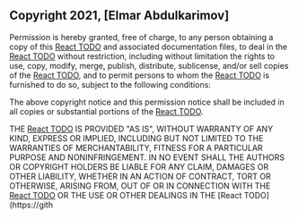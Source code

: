 ## Copyright 2021, [Elmar Abdulkarimov]

Permission is hereby granted, free of charge, to any person obtaining a copy of this [React TODO](https://github.com/elmar8287/react-tuto) and associated documentation files, to deal in the [React TODO](https://github.com/elmar8287/react-tuto) without restriction, including without limitation the rights to use, copy, modify, merge, publish, distribute, sublicense, and/or sell copies of the [React TODO](https://github.com/elmar8287/react-tuto), and to permit persons to whom the [React TODO](https://github.com/elmar8287/react-tuto) is furnished to do so, subject to the following conditions:

The above copyright notice and this permission notice shall be included in all copies or substantial portions of the [React TODO](https://github.com/elmar8287/react-tuto).

THE [React TODO](https://github.com/elmar8287/react-tuto) IS PROVIDED "AS IS", WITHOUT WARRANTY OF ANY KIND, EXPRESS OR IMPLIED, INCLUDING BUT NOT LIMITED TO THE WARRANTIES OF MERCHANTABILITY, FITNESS FOR A PARTICULAR PURPOSE AND NONINFRINGEMENT. IN NO EVENT SHALL THE AUTHORS OR COPYRIGHT HOLDERS BE LIABLE FOR ANY CLAIM, DAMAGES OR OTHER LIABILITY, WHETHER IN AN ACTION OF CONTRACT, TORT OR OTHERWISE, ARISING FROM, OUT OF OR IN CONNECTION WITH THE [React TODO](https://github.com/elmar8287/react-tuto) OR THE USE OR OTHER DEALINGS IN THE [React TODO](https://gith